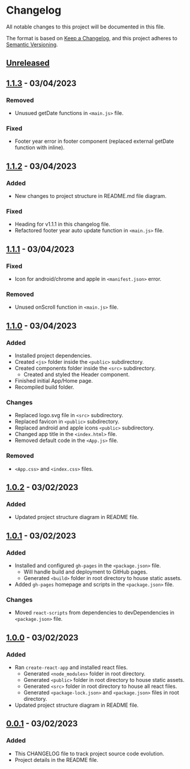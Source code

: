 # Changelog

All notable changes to this project will be documented in this file.

The format is based on [Keep a Changelog](https://keepachangelog.com/en/1.0.0/),
and this project adheres to [Semantic Versioning](https://semver.org/spec/v2.0.0.html).

## [Unreleased]

## [1.1.3] - 03/04/2023

### Removed

- Unusued getDate functions in `<main.js>` file.

### Fixed

- Footer year error in footer component (replaced external getDate function with inline).

## [1.1.2] - 03/04/2023

### Added

- New changes to project structure in README.md file diagram.

### Fixed

- Heading for v1.1.1 in this changelog file.
- Refactored footer year auto update function in `<main.js>` file.

## [1.1.1] - 03/04/2023

### Fixed

- Icon for android/chrome and apple in `<manifest.json>` error.

### Removed

- Unused onScroll function in `<main.js>` file.

## [1.1.0] - 03/04/2023

### Added

- Installed project dependencies.
- Created `<js>` folder inside the `<public>` subdirectory.
- Created components folder inside the `<src>` subdirectory.
  - Created and styled the Header component.
- Finished initial App/Home page.
- Recompiled build folder.

### Changes

- Replaced logo.svg file in `<src>` subdirectory.
- Replaced favicon in `<public>` subdirectory.
- Replaced android and apple icons `<public>` subdirectory.
- Changed app title in the `<index.html>` file.
- Removed default code in the `<App.js>` file.

### Removed

- `<App.css>` and `<index.css>` files.

## [1.0.2] - 03/02/2023

### Added

- Updated project structure diagram in README file.

## [1.0.1] - 03/02/2023

### Added

- Installed and configured `gh-pages` in the `<package.json>` file.
  - Will handle build and deployment to GitHub pages.
  - Generated `<build>` folder in root directory to house static assets.
- Added `gh-pages` homepage and scripts in the `<package.json>` file.

### Changes

- Moved `react-scripts` from dependencies to devDependencies in `<package.json>` file.

## [1.0.0] - 03/02/2023

### Added

- Ran `create-react-app` and installed react files.
  - Generated `<node_modules>` folder in root directory.
  - Generated `<public>` folder in root directory to house static assets.
  - Generated `<src>` folder in root directory to house all react files.
  - Generated `<package-lock.json>` and `<package.json>` files in root directory.
- Updated project structure diagram in README file.

## [0.0.1] - 03/02/2023

### Added

- This CHANGELOG file to track project source code evolution.
- Project details in the README file.

[Unreleased]: https://github.com/ogre2/ogre2.github.io/compare/v1.1.3....HEAD
[1.1.3]: https://github.com/ogre2/ogre2.github.io/compare/v1.1.1...v1.1.3
[1.1.2]: https://github.com/ogre2/ogre2.github.io/compare/v1.1.1...v1.1.2
[1.1.1]: https://github.com/ogre2/ogre2.github.io/compare/v1.1.0...v1.1.1
[1.1.0]: https://github.com/ogre2/ogre2.github.io/compare/v1.0.2...v1.1.0
[1.0.2]: https://github.com/ogre2/ogre2.github.io/compare/v1.0.1...v1.0.2
[1.0.1]: https://github.com/ogre2/ogre2.github.io/compare/v1.0.0...v1.0.1
[1.0.0]: https://github.com/ogre2/ogre2.github.io/compare/v0.0.1...v1.0.0
[0.0.1]: https://github.com/ogre2/ogre2.github.io/releases/tag/v0.0.1
